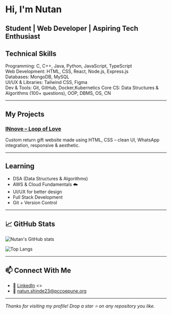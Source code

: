 #  Hi, I'm Nutan
 Student |  Web Developer |  Aspiring Tech Enthusiast 
---
## Technical Skills

Programming: C, C++, Java, Python, JavaScript, TypeScript  
Web Development: HTML, CSS, React, Node.js, Express.js  
Databases: MongoDB, MySQL  
UI/UX & Libraries: Tailwind CSS, Figma  
Dev & Tools: Git, GitHub, Docker,Kubernetics
Core CS: Data Structures & Algorithms (100+ questions), OOP, DBMS, OS, CN

---

##  My Projects

###  [INnove – Loop of Love]( https://nutanshinde1.github.io/INnove/)
Custom return gift website made using HTML, CSS – clean UI, WhatsApp integration, responsive & aesthetic.

---

## Learning

- DSA (Data Structures & Algorithms)
- AWS & Cloud Fundamentals ☁️
- UI/UX for better design
- Full Stack Development
- Git + Version Control

---

## 📈 GitHub Stats

![Nutan's GitHub stats](https://github-readme-stats.vercel.app/api?username=nutanshinde1&show_icons=true&theme=rose_pine) 

![Top Langs](https://github-readme-stats.vercel.app/api/top-langs/?username=nutanshinde1&layout=compact&theme=rose_pine)

---

## 📫 Connect With Me

- 💼 [LinkedIn](https://www.linkedin.com/in/nutan-shinde-00b688292/)
<<!-- 📷 [Instagram]()-->>
- 💌 natun.shinde23@pccoepune.org
---

_Thanks for visiting my profile! Drop a star ⭐ on any repository you like._
